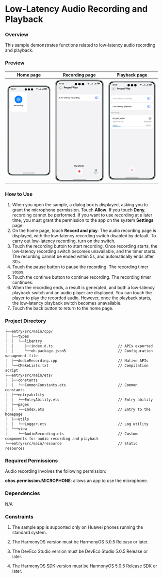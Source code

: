 # Low-Latency Audio Recording and Playback

### Overview

This sample demonstrates functions related to low-latency audio recording and playback.

### Preview

| Home page                                 | Recording page                                          | Playback page                            |
|-------------------------------------------|---------------------------------------------------------|------------------------------------------|
| ![Index](screenshots/device/index.en.png) | ![PreferOutputDevice](screenshots/device/record.en.png) | ![Focus](screenshots/device/play.en.png) |

### How to Use

1. When you open the sample, a dialog box is displayed, asking you to grant the microphone permission. Touch **Allow**.
   If you touch **Deny**, recording cannot be performed. If you want to use recording at a later time, you must grant
   the permission to the app on the system **Settings** page.
2. On the home page, touch **Record and play**. The audio recording page is displayed, with the low-latency recording
   switch disabled by default. To carry out low-latency recording, turn on the switch.
3. Touch the recording button to start recording. Once recording starts, the low-latency recording switch becomes
   unavailable, and the timer starts. The recording cannot be ended within 5s, and automatically ends after 30s.
4. Touch the pause button to pause the recording. The recording timer stops.
5. Touch the continue button to continue recording. The recording timer continues.
6. When the recording ends, a result is generated, and both a low-latency playback switch and an audio player are
   displayed. You can touch the player to play the recorded audio. However, once the playback starts, the low-latency
   playback switch becomes unavailable.
7. Touch the back button to return to the home page.

### Project Directory

```
├──entry/src/main/cpp/  
│  ├──types
│  │  └──libentry
│  │     ├──index.d.ts                              // APIs exported
│  │     └──oh-package.json5                        // Configuration management file
│  ├──AudioRecording.cpp                            // Native APIs
│  └──CMakeLists.txt                                // Compilation script
├──entry/src/main/ets/         
│  ├──constants
│  │  └──CommonConstants.ets                        // Common constants                    
│  ├──entryability
│  │  └──EntryAbility.ets                           // Entry ability
│  ├──pages
│  │  └──Index.ets                                  // Entry to the homepage
│  ├──utils
│  │  └──Logger.ets                                 // Log utility
│  └──view
│     └──AudioRecording.ets                         // Custom components for audio recording and playback
└──entry/src/main/resource                          // Static resources
```

### Required Permissions

Audio recording involves the following permission:

**ohos.permission.MICROPHONE**: allows an app to use the microphone.

### Dependencies

N/A

### Constraints

1. The sample app is supported only on Huawei phones running the standard system.

2. The HarmonyOS version must be HarmonyOS 5.0.5 Release or later.

3. The DevEco Studio version must be DevEco Studio 5.0.5 Release or later.

4. The HarmonyOS SDK version must be HarmonyOS 5.0.5 Release SDK or later.
